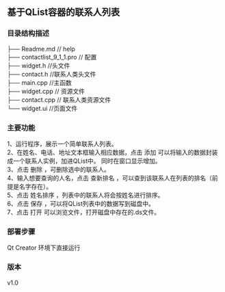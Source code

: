 
## 基于QList容器的联系人列表

### 目录结构描述
├── Readme.md                   // help      
├── contactlist_9_1_1.pro     // 配置     
├── widget.h                        //头文件     
├── contact.h                        //联系人类头文件     
├── main.cpp                       //主函数     
├── widget.cpp                    // 资源文件     
├── contact.cpp                    // 联系人类资源文件     
└── widget.ui                       //页面文件     

### 主要功能
1、运行程序，展示一个简单联系人列表。     
2、在姓名、电话、地址文本框输入相应数据，点击 添加 可以将输入的数据封装成一个联系人实例，加进QList中。
      同时在窗口显示增加。        
3、点击 删除 ，可删除选中的联系人。      
4、输入想要查询的人名，点击 查新排名 ，可以查到该联系人在列表的排名（前提是名字存在）。     
5、点击 姓名排序 ，列表中的联系人将会按姓名进行排序。     
6、点击 保存 ，可以将QList列表中的数据写到磁盘中。      
7、点击 打开 可以浏览文件，打开磁盘中存在的.ds文件。     

### 部署步骤
Qt Creator 环境下直接运行

### 版本
v1.0

